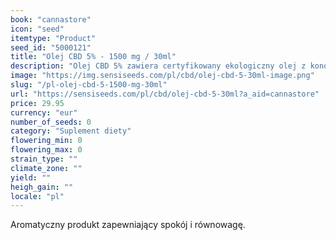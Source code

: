 ```yaml
---
book: "cannastore"
icon: "seed"
itemtype: "Product"
seed_id: "5000121"
title: "Olej CBD 5% - 1500 mg / 30ml"
description: "Olej CBD 5% zawiera certyfikowany ekologiczny olej z konopi ✓ 30 ml (1500 mg) ✓ dostępny w innych stężeniach ✓ Przyjazny dla wegan/wegetarian ✓ bezglutenowy."
image: "https://img.sensiseeds.com/pl/cbd/olej-cbd-5-30ml-image.png"
slug: "/pl-olej-cbd-5-1500-mg-30ml"
url: "https://sensiseeds.com/pl/cbd/olej-cbd-5-30ml?a_aid=cannastore"
price: 29.95
currency: "eur"
number_of_seeds: 0
category: "Suplement diety"
flowering_min: 0
flowering_max: 0
strain_type: ""
climate_zone: ""
yield: ""
heigh_gain: ""
locale: "pl"
---
```

Aromatyczny produkt zapewniający spokój i równowagę.
